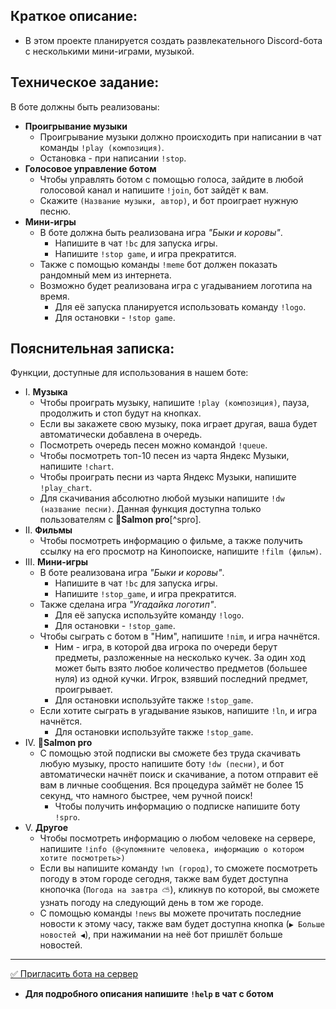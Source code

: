 ## Краткое описание:
* В этом проекте планируется создать развлекательного Discord-бота с несколькими мини-играми, музыкой.
## Техническое задание:
В боте должны быть реализованы:

* __Проигрывание музыки__
  - Проигрывание музыки должно происходить при написании в чат команды `!play (композиция)`.
  - Остановка - при написании `!stop`.
* __Голосовое управление ботом__ 
  - Чтобы управлять ботом  с помощью голоса, зайдите в любой голосовой канал и напишите `!join`, бот зайдёт к вам. 
  - Скажите `(Название музыки, автор)`, и бот проиграет нужную песню.
* __Мини-игры__
   - В боте должна быть реализована игра _"Быки и коровы"_.
     - Напишите в чат `!bc` для запуска игры.
     - Напишите `!stop game`, и игра прекратится.
   - Также с помощью команды `!meme` бот должен показать рандомный мем из интернета.
   - Возможно будет реализована игра с угадыванием логотипа на время.
     - Для её запуска планируется использовать команду `!logo`.
     - Для остановки - `!stop game`.
## Пояснительная записка:
Функции, доступные для использования в нашем боте:

* I. __Музыка__
  - Чтобы проиграть музыку, напишите `!play (композиция)`, пауза, продолжить и стоп будут на кнопках.
  - Если вы закажете свою музыку, пока играет другая, ваша будет автоматически добавлена в очередь.
  - Посмотреть очередь песен можно командой `!queue`.
  - Чтобы посмотреть топ-10 песен из чарта Яндекс Музыки, напишите `!chart`.
  - Чтобы проиграть песни из чарта Яндекс Музыки, напишите `!play_chart`.
  - Для скачивания абсолютно любой музыки напишите `!dw (название песни)`. Данная функция доступна только пользователям с **👑Salmon pro**[^spro].
* II. __Фильмы__ 
  - Чтобы посмотреть информацию о фильме, а также получить ссылку на его просмотр на Кинопоиске, напишите `!film (фильм)`.
* III. __Мини-игры__
   - В боте реализована игра _"Быки и коровы"_.
     - Напишите в чат `!bc` для запуска игры.
     - Напишите `!stop_game`, и игра прекратится.
   - Также сделана игра _"Угадайка логотип"_.
     - Для её запуска используйте команду `!logo`.
     - Для остановки - `!stop_game`.
   - Чтобы сыграть с ботом в "Ним", напишите `!nim`, и игра начнётся.
     - Ним - игра, в которой два игрока по очереди берут предметы, разложенные на несколько кучек. За один ход может быть взято любое количество предметов (большее нуля) из одной кучки. Игрок, взявший последний предмет, проигрывает.
     - Для остановки используйте также `!stop_game`.
   - Если хотите сыграть в угадывание языков, напишите `!ln`, и игра начнётся.
     - Для остановки используйте также `!stop_game`.
* IV. __👑Salmon pro__
  - С помощью этой подписки вы сможете без труда скачивать любую музыку, просто напишите боту `!dw (песни)`, и бот автоматически начнёт поиск и скачивание, а потом отправит её вам в личные сообщения. Вся процедура займёт не более 15 секунд, что намного быстрее, чем ручной поиск!
    - Чтобы получить информацию о подписке напишите боту `!spro`.
* V. __Другое__
  - Чтобы посмотреть информацию о любом человеке на сервере, напишите `!info (@<упомяните человека, информацию о котором хотите посмотреть>)`
  - Если вы напишите команду `!wn (город)`, то сможете посмотреть погоду в этом городе сегодня, также вам будет доступна кнопочка (`Погода на завтра ⛅`), кликнув по которой, вы сможете узнать погоду на следующий день в том же городе.
  - С помощью команды `!news` вы можете прочитать последние новости к этому часу, также вам будет доступна кнопка (`▶ Больше новостей ◀`), при нажимании на неё бот пришлёт больше новостей.
---

[✅ Пригласить бота на сервер](https://discord.com/api/oauth2/authorize?client_id=953018464652652675&permissions=8&scope=bot)

* __Для подробного описания напишите `!help` в чат с ботом__

